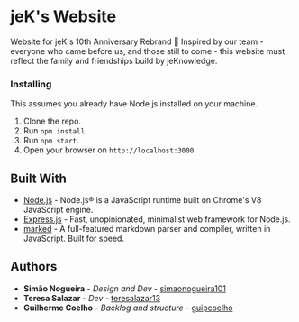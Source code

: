 # jeK's Website

Website for jeK's 10th Anniversary Rebrand 🎉
Inspired by our team - everyone who came before us, and those still to come - this website must reflect the family and friendships build by jeKnowledge.

### Installing

This assumes you already have Node.js installed on your machine.

1. Clone the repo.
1. Run `npm install`.
1. Run `npm start`.
1. Open your browser on `http://localhost:3000`.

## Built With

* [Node.js](https://nodejs.org/) - Node.js® is a JavaScript runtime built on Chrome's V8 JavaScript engine.
* [Express.js](http://expressjs.com/) - Fast, unopinionated, minimalist web framework for Node.js.
* [marked](https://github.com/chjj/marked) - A full-featured markdown parser and compiler, written in JavaScript. Built for speed.

## Authors

* **Simão Nogueira** - *Design and Dev* - [simaonogueira101](https://github.com/simaonogueira101)
* **Teresa Salazar** - *Dev* - [teresalazar13](https://github.com/teresalazar13)
* **Guilherme Coelho** - *Backlog and structure* - [guipcoelho](https://github.com/guipcoelho)
